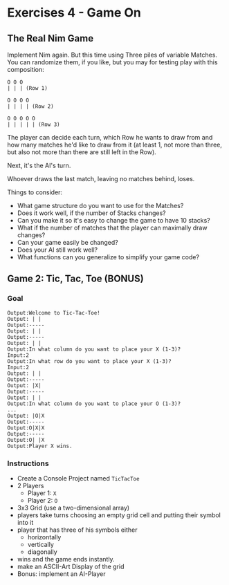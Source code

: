 # Exercises 4 - Game On

## The Real Nim Game

Implement Nim again. But this time using Three piles of variable Matches. You can randomize them, if you like, but you may for testing play with this composition:

```
O O O
| | | (Row 1)

O O O O
| | | | (Row 2)
    
O O O O O
| | | | | (Row 3)
```

The player can decide each turn, which Row he wants to draw from and how many matches he'd like to draw from it (at least 1, not more than three, but also not more than there are still left in the Row).

Next, it's the AI's turn.

Whoever draws the last match, leaving no matches behind, loses.

Things to consider:
- What game structure do you want to use for the Matches?
- Does it work well, if the number of Stacks changes?
- Can you make it so it's easy to change the game to have 10 stacks?
- What if the number of matches that the player can maximally draw changes?
- Can your game easily be changed?
- Does your AI still work well?
- What functions can you generalize to simplify your game code?

## Game 2: Tic, Tac, Toe (BONUS)

### Goal
```
Output:Welcome to Tic-Tac-Toe!
Output: | | 
Output:-----
Output: | |
Output:-----
Output: | |
Output:In what column do you want to place your X (1-3)?
Input:2
Output:In what row do you want to place your X (1-3)?
Input:2
Output: | | 
Output:-----
Output: |X|
Output:-----
Output: | |
Output:In what column do you want to place your O (1-3)?
...
Output: |O|X
Output:-----
Output:O|X|X
Output:-----
Output:O| |X
Output:Player X wins.
```

### Instructions
- Create a Console Project named `TicTacToe`
- 2 Players
  - Player 1: `X`
  - Player 2: `O`
- 3x3 Grid (use a two-dimensional array)
- players take turns choosing an empty grid cell and putting their symbol into it
- player that has three of his symbols either
  - horizontally
  - vertically
  - diagonally
- wins and the game ends instantly.
- make an ASCII-Art Display of the grid 
- Bonus: implement an AI-Player